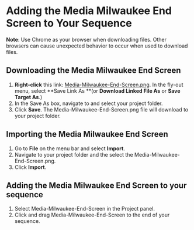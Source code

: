 # Adding the Media Milwaukee End Screen to Your Sequence

**Note**: Use Chrome as your browser when downloading files. Other browsers can cause unexpected behavior to occur when used to download files.

## Downloading the Media Milwaukee End Screen

1. **Right-click** this link: [Media-Milwaukee-End-Screen.png](https://s3-us-west-2.amazonaws.com/jams-downloadable-files/templates/Media-Milwaukee-End-Screen.png). In the fly-out menu, select **Save Link As **\(or **Download Linked File As** or **Save Target As**.\)
2. In the Save As box, navigate to and select your project folder.
3. Click **Save**. The Media-Milwaukee-End-Screen.png file will download to your project folder.

## Importing the Media Milwaukee End Screen

1. Go to **File** on the menu bar and select **Import**.
2. Navigate to your project folder and the select the Media-Milwaukee-End-Screen.png.
3. Click **Import**. 

## Adding the Media Milwaukee End Screen to your sequence

1. Select Media-Milwaukee-End-Screen in the Project panel.
2. Click and drag Media-Milwaukee-End-Screen to the end of your sequence.



